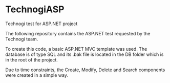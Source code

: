 # TechnogiASP
Technogi test for ASP.NET project

The following repository contains the ASP.NET test requested by the Technogi team.

To create this code, a basic ASP.NET MVC template was used.
The database is of type SQL and its .bak file is located in the DB folder which is in the root of the project.

Due to time constraints, the Create, Modify, Delete and Search components were created in a simple way.
